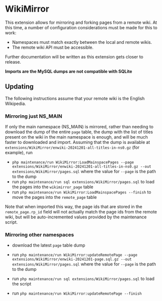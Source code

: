 # WikiMirror

This extension allows for mirroring and forking pages from a remote wiki.
At this time, a number of configuration considerations must be made for this to work:

- Namespaces must match exactly between the local and remote wikis.
- The remote wiki API must be accessible.

Further documentation will be written as this extension gets closer to release.

**Imports are the MySQL dumps are not compatible with SQLite**

## Updating

The following instructions assume that your remote wiki is the English Wikipedia.

### Mirroring just NS_MAIN

If only the main namespace (NS_MAIN) is mirrored, rather than needing to
download the dump of the entire `page` table, the dump with the list of titles
present on the wiki in the main namespace is enough, and will be much faster to
downloaded and import. Assuming that the dump is available at
`extensions/WikiMirror/enwiki-20241201-all-titles-in-ns0.gz` (for example), run
* `php maintenance/run WikiMirror:LoadMainspacePages --page extensions/WikiMirror/enwiki-20241201-all-titles-in-ns0.gz --out extensions/WikiMirror/pages.sql`
    where the value for `--page` is the path to the dump
* run `php maintenance/run sql extensions/WikiMirror/pages.sql` to load the
    pages into the `wikimirror_page` table
* run `php maintenance/run WikiMirror:LoadMainspacePages --finish` to move the
    pages into the `remote_page` table

Note that when imported this way, the page ids that are stored in the
`remote_page.rp_id` field will not actually match the page ids from the remote
wiki, but will be auto-incremented values provided by the maintenance script.

### Mirroring other namespaces
* download the latest `page` table dump
* run `php maintenance/run WikiMirror:updateRemotePage --page extensions/WikiMirror/enwiki-20241201-page.sql.gz --out extensions/WikiMirror/pages.sql`
    where the value for `--page` is the path to the dump
* run `php maintenance/run sql extensions/WikiMirror/pages.sql` to load the script

* run `php maintenance/run WikiMirror:updateRemotePage --finish`
